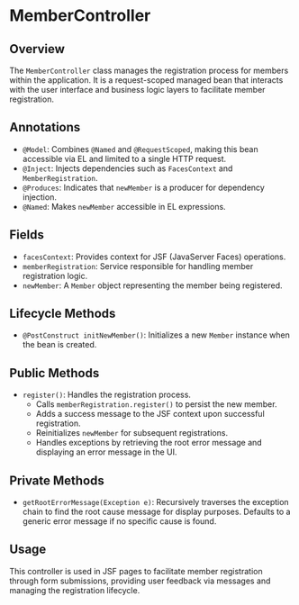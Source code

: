 # MemberController

## Overview
The `MemberController` class manages the registration process for members within the application. It is a request-scoped managed bean that interacts with the user interface and business logic layers to facilitate member registration.

## Annotations
- `@Model`: Combines `@Named` and `@RequestScoped`, making this bean accessible via EL and limited to a single HTTP request.
- `@Inject`: Injects dependencies such as `FacesContext` and `MemberRegistration`.
- `@Produces`: Indicates that `newMember` is a producer for dependency injection.
- `@Named`: Makes `newMember` accessible in EL expressions.

## Fields
- `facesContext`: Provides context for JSF (JavaServer Faces) operations.
- `memberRegistration`: Service responsible for handling member registration logic.
- `newMember`: A `Member` object representing the member being registered.

## Lifecycle Methods
- `@PostConstruct initNewMember()`: Initializes a new `Member` instance when the bean is created.

## Public Methods
- `register()`: Handles the registration process.
  - Calls `memberRegistration.register()` to persist the new member.
  - Adds a success message to the JSF context upon successful registration.
  - Reinitializes `newMember` for subsequent registrations.
  - Handles exceptions by retrieving the root error message and displaying an error message in the UI.

## Private Methods
- `getRootErrorMessage(Exception e)`: Recursively traverses the exception chain to find the root cause message for display purposes. Defaults to a generic error message if no specific cause is found.

## Usage
This controller is used in JSF pages to facilitate member registration through form submissions, providing user feedback via messages and managing the registration lifecycle.